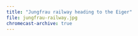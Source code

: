 ```yaml
---
title: "Jungfrau railway heading to the Eiger"
file: jungfrau-railway.jpg
chromecast-archive: true
---
```

